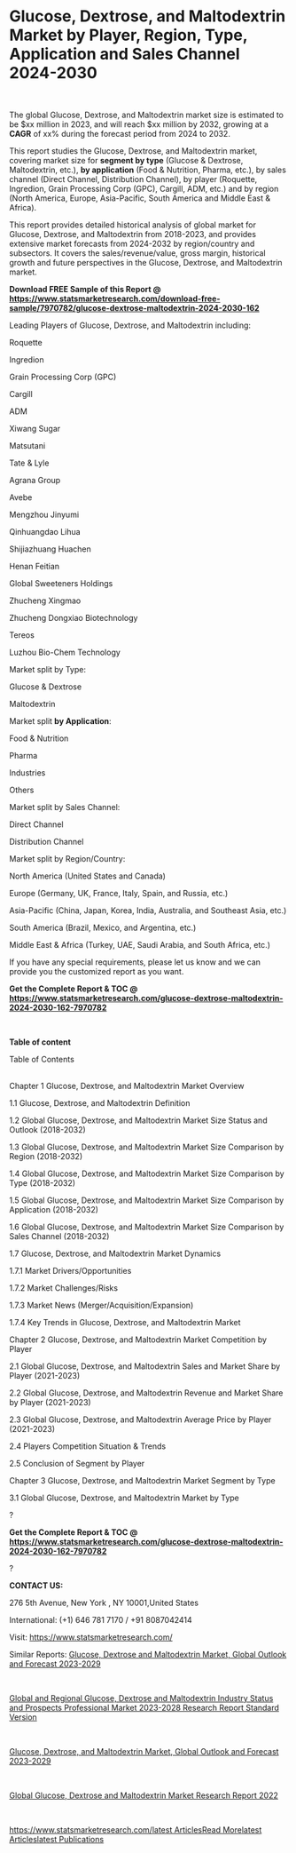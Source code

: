<h1>Glucose, Dextrose, and Maltodextrin Market by Player, Region, Type, Application and Sales Channel 2024-2030</h1><br/><p>The global Glucose, Dextrose, and Maltodextrin market size is estimated to be $xx million in 2023, and will reach $xx million by 2032, growing at a <strong>CAGR</strong> of xx% during the forecast period from 2024 to 2032.</p>
 
 
 
 <p>This report studies the Glucose, Dextrose, and Maltodextrin market, covering market size for <strong>segment by type</strong> (Glucose & Dextrose, Maltodextrin, etc.), <strong>by application</strong> (Food & Nutrition, Pharma, etc.), by sales channel (Direct Channel, Distribution Channel), by player (Roquette, Ingredion, Grain Processing Corp (GPC), Cargill, ADM, etc.) and by region (North America, Europe, Asia-Pacific, South America and Middle East & Africa).</p>
 
 
 
 <p>This report provides detailed historical analysis of global market for Glucose, Dextrose, and Maltodextrin from 2018-2023, and provides extensive market forecasts from 2024-2032 by region/country and subsectors. It covers the sales/revenue/value, gross margin, historical growth and future perspectives in the Glucose, Dextrose, and Maltodextrin market.</p>
 
 
 
 <p><strong>Download FREE Sample of this Report @ <a href="https://www.statsmarketresearch.com/download-free-sample/7970782/glucose-dextrose-maltodextrin-2024-2030-162">https://www.statsmarketresearch.com/download-free-sample/7970782/glucose-dextrose-maltodextrin-2024-2030-162</a></strong></p>
 
 
 
 <p>Leading Players of Glucose, Dextrose, and Maltodextrin including:</p>
 
 
 
 <p>Roquette</p>
 
 
 
 <p>Ingredion</p>
 
 
 
 <p>Grain Processing Corp (GPC)</p>
 
 
 
 <p>Cargill</p>
 
 
 
 <p>ADM</p>
 
 
 
 <p>Xiwang Sugar</p>
 
 
 
 <p>Matsutani</p>
 
 
 
 <p>Tate & Lyle</p>
 
 
 
 <p>Agrana Group</p>
 
 
 
 <p>Avebe</p>
 
 
 
 <p>Mengzhou Jinyumi</p>
 
 
 
 <p>Qinhuangdao Lihua</p>
 
 
 
 <p>Shijiazhuang Huachen</p>
 
 
 
 <p>Henan Feitian</p>
 
 
 
 <p>Global Sweeteners Holdings</p>
 
 
 
 <p>Zhucheng Xingmao</p>
 
 
 
 <p>Zhucheng Dongxiao Biotechnology</p>
 
 
 
 <p>Tereos</p>
 
 
 
 <p>Luzhou Bio-Chem Technology</p>
 
 
 
 <p>Market split by Type:</p>
 
 
 
 <p>Glucose & Dextrose</p>
 
 
 
 <p>Maltodextrin</p>
 
 
 
 <p>Market split <strong>by Application</strong>:</p>
 
 
 
 <p>Food & Nutrition</p>
 
 
 
 <p>Pharma</p>
 
 
 
 <p>Industries</p>
 
 
 
 <p>Others</p>
 
 
 
 <p>Market split by Sales Channel:</p>
 
 
 
 <p>Direct Channel</p>
 
 
 
 <p>Distribution Channel</p>
 
 
 
 <p>Market split by Region/Country:</p>
 
 
 
 <p>North America (United States and Canada)</p>
 
 
 
 <p>Europe (Germany, UK, France, Italy, Spain, and Russia, etc.)</p>
 
 
 
 <p>Asia-Pacific (China, Japan, Korea, India, Australia, and Southeast Asia, etc.)</p>
 
 
 
 <p>South America (Brazil, Mexico, and Argentina, etc.)</p>
 
 
 
 <p>Middle East & Africa (Turkey, UAE, Saudi Arabia, and South Africa, etc.)</p>
 
 
 
 <p>If you have any special requirements, please let us know and we can provide you the customized report as you want.</p>
 
 
 
 <div><b>Get the Complete Report & TOC @ <a href="https://www.statsmarketresearch.com/glucose-dextrose-maltodextrin-2024-2030-162-7970782">https://www.statsmarketresearch.com/glucose-dextrose-maltodextrin-2024-2030-162-7970782</a></b></div>
 
 
 
 <p><br />
 
 <b>Table of content</b></p>
 
 
 
 <p>Table of Contents<br />
 
 <br />
 
 Chapter 1 Glucose, Dextrose, and Maltodextrin Market Overview<br />
 
 1.1 Glucose, Dextrose, and Maltodextrin Definition<br />
 
 1.2 Global Glucose, Dextrose, and Maltodextrin Market Size Status and Outlook (2018-2032)<br />
 
 1.3 Global Glucose, Dextrose, and Maltodextrin Market Size Comparison by Region (2018-2032)<br />
 
 1.4 Global Glucose, Dextrose, and Maltodextrin Market Size Comparison by Type (2018-2032)<br />
 
 1.5 Global Glucose, Dextrose, and Maltodextrin Market Size Comparison by Application (2018-2032)<br />
 
 1.6 Global Glucose, Dextrose, and Maltodextrin Market Size Comparison by Sales Channel (2018-2032)<br />
 
 1.7 Glucose, Dextrose, and Maltodextrin Market Dynamics<br />
 
 1.7.1 Market Drivers/Opportunities<br />
 
 1.7.2 Market Challenges/Risks<br />
 
 1.7.3 Market News (Merger/Acquisition/Expansion)<br />
 
 1.7.4 Key Trends in Glucose, Dextrose, and Maltodextrin Market<br />
 
 Chapter 2 Glucose, Dextrose, and Maltodextrin Market Competition by Player<br />
 
 2.1 Global Glucose, Dextrose, and Maltodextrin Sales and Market Share by Player (2021-2023)<br />
 
 2.2 Global Glucose, Dextrose, and Maltodextrin Revenue and Market Share by Player (2021-2023)<br />
 
 2.3 Global Glucose, Dextrose, and Maltodextrin Average Price by Player (2021-2023)<br />
 
 2.4 Players Competition Situation & Trends<br />
 
 2.5 Conclusion of Segment by Player<br />
 
 Chapter 3 Glucose, Dextrose, and Maltodextrin Market Segment by Type<br />
 
 3.1 Global Glucose, Dextrose, and Maltodextrin Market by Type<br />
 
 ? </p>
 
 
 
 <div><b>Get the Complete Report & TOC @ <a href="https://www.statsmarketresearch.com/glucose-dextrose-maltodextrin-2024-2030-162-7970782">https://www.statsmarketresearch.com/glucose-dextrose-maltodextrin-2024-2030-162-7970782</a></b></div>
 
 
 
 <p>? </p>
 
 
 
 <p><b>CONTACT US:</b><br />
 
 276 5th Avenue, New York , NY 10001,United States<br />
 
 International: (+1) 646 781 7170 / +91 8087042414<br />
 
 Visit: <a href="https://www.statsmarketresearch.com/">https://www.statsmarketresearch.com/</a><br />
 
 Similar Reports: <a href="https://www.statsmarketresearch.com/glucose-dextrose-maltodextrin-2024-2030-162-7970782">Glucose, Dextrose and Maltodextrin Market, Global Outlook and Forecast 2023-2029</a><br />
 
 <br />
 
 <a href="https://www.statsmarketresearch.com/glucose-dextrose-maltodextrin-2024-2030-162-7970782">Global and Regional Glucose, Dextrose and Maltodextrin Industry Status and Prospects Professional Market 2023-2028 Research Report Standard Version</a><br />
 
 <br />
 
 <a href="https://www.statsmarketresearch.com/glucose-dextrose-maltodextrin-2024-2030-162-7970782">Glucose, Dextrose, and Maltodextrin Market, Global Outlook and Forecast 2023-2029</a><br />
 
 <br />
 
 <a href="https://www.statsmarketresearch.com/glucose-dextrose-maltodextrin-2024-2030-162-7970782">Global Glucose, Dextrose and Maltodextrin Market Research Report 2022</a><br />
 
 <br />
 
 <a href="https://gyeongbokgung.com">https://www.statsmarketresearch.com/</a><a href="https://hallyeomaritime.com">latest Articles</a><a href="https://jingwansa.com">Read More</a><a href="https://nguoiviet.jp/">latest Articles</a><a href="https://www.intelmarketresearch.com/">latest Publications</a></p>